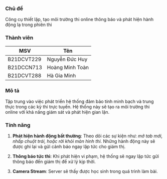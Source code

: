 
### Chủ đề
Công cụ thiết lập, tạo môi trường thi online thông báo và phát hiện hành động lạ trong phiên thi

### Thành viên
| MSV | Tên |
|---|---|
| B21DCVT229  | Nguyễn Đức Huy  |
| B21DCCN713  | Hoàng Minh Toàn |
| B21DCVT288  | Hà Gia Minh  |

### Mô tả
Tập trung vào việc phát triển hệ thống đảm bảo tính minh bạch và trung thực trong các kỳ thi trực tuyến. Hệ thống này sẽ tạo ra môi trường thi online với khả năng giám sát và phát hiện gian lận.

### Tính năng
1. **Phát hiện hành động bất thường**: Theo dõi các sự kiện như: *mở tab mới, nhấp chuột trái, hoặc rời khỏi màn hình thi*. Những hành động này sẽ được ghi lại và gửi cảnh báo ngay lập tức cho giám thị.

2. **Thông báo tức thì**: Khi phát hiện vi phạm, hệ thống sẽ ngay lập tức gửi thông báo đến giám thị để xử lý kịp thời.

3. **Camera Stream**: Server sẽ thấy được học sinh trong quá trình làm bài.
